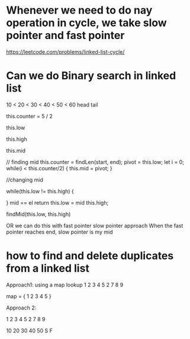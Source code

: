 # Whenever we need to do nay operation in cycle, we take slow pointer and fast pointer
https://leetcode.com/problems/linked-list-cycle/


# Can we do Binary search in linked list

10 < 20 < 30 < 40 < 50 < 60
head                    tail

this.counter = 5 / 2

this.low 

this.high

this.mid

// finding mid
this.counter = findLen(start, end);
pivot = this.low;
let i = 0;
while(i < this.counter/2) {
    this.mid = pivot;
}


//changing mid

while(this.low != this.high) {

}
mid == el return
this.low = mid
this.high;

findMid(this.low, this.high)

OR we can do this with fast pointer slow pointer approach
When the fast pointer reaches end, slow pointer is my mid


# how to find and delete duplicates from a linked list

Approach1: using a map lookup
1 2 3 4 5 2 7 8 9 

map = {
1
2
3
4
5
}

Approach 2:

1 2 3 4 5 2 7 8 9 


10 20 30 40 50
 S
 F